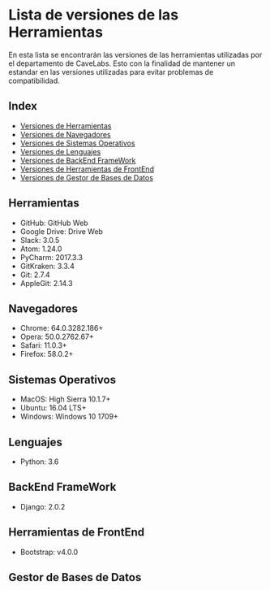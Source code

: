 # Lista de versiones de las Herramientas
En esta lista se encontrarán las versiones de las herramientas utilizadas por el departamento de CaveLabs. Esto con la finalidad de mantener un estandar en las versiones utilizadas para evitar problemas de compatibilidad.

## Index
* [Versiones de Herramientas](#Herramientas)
* [Versiones de Navegadores](#Navegadores)
* [Versiones de Sistemas Operativos](#Sistemas)
* [Versiones de Lenguajes](#Lenguajes)
* [Versiones de BackEnd FrameWork](#BackEnd_FrameWork)
* [Versiones de Herramientas de FrontEnd](#Herramientas_de_FrontEnd)
* [Versiones de Gestor de Bases de Datos](#Gestor_de_Bases_de_Datos)

<a id="Herramientas"></a>
## Herramientas
* GitHub: GitHub Web
* Google Drive: Drive Web
* Slack: 3.0.5
* Atom: 1.24.0
* PyCharm: 2017.3.3
* GitKraken: 3.3.4
* Git: 2.7.4
* AppleGit: 2.14.3

<a id="Navegadores"></a>
## Navegadores
* Chrome: 64.0.3282.186+
* Opera: 50.0.2762.67+
* Safari: 11.0.3+
* Firefox: 58.0.2+

<a id="Sistemas"></a>
## Sistemas Operativos
* MacOS: High Sierra 10.1.7+
* Ubuntu: 16.04 LTS+
* Windows: Windows 10 1709+


<a id="Lenguajes"></a>
## Lenguajes
* Python: 3.6


<a id="BackEnd_FrameWork"></a>
## BackEnd FrameWork
* Django: 2.0.2


<a id="Herramientas_de_FrontEnd"></a>
## Herramientas de FrontEnd
* Bootstrap: v4.0.0



<a id="Gestor_de_Bases_de_Datos"></a>
## Gestor de Bases de Datos


